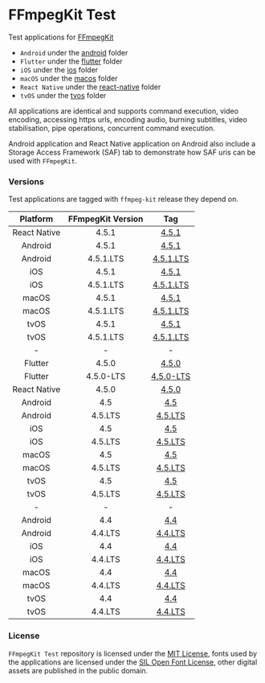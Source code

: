 # FFmpegKit Test

Test applications for [FFmpegKit](https://github.com/tanersener/ffmpeg-kit)

- `Android` under the [android](https://github.com/tanersener/ffmpeg-kit-test/tree/main/android) folder
- `Flutter` under the [flutter](https://github.com/tanersener/ffmpeg-kit-test/tree/main/flutter) folder
- `iOS` under the [ios](https://github.com/tanersener/ffmpeg-kit-test/tree/main/ios) folder
- `macOS` under the [macos](https://github.com/tanersener/ffmpeg-kit-test/tree/main/macos) folder
- `React Native` under the [react-native](https://github.com/tanersener/ffmpeg-kit-test/tree/main/react-native) folder
- `tvOS` under the [tvos](https://github.com/tanersener/ffmpeg-kit-test/tree/main/tvos) folder

All applications are identical and supports command execution, video encoding, accessing https urls, encoding audio,
burning subtitles, video stabilisation, pipe operations, concurrent command execution.

Android application and React Native application on Android also include a Storage Access Framework (SAF) tab to 
demonstrate how SAF uris can be used with `FFmpegKit`.

### Versions

Test applications are tagged with `ffmpeg-kit` release they depend on.

|  Platform | FFmpegKit Version |                                        Tag                                         |
| :----: |:-----------------:|:----------------------------------------------------------------------------------:|
| React Native |       4.5.1       |  [4.5.1](https://github.com/tanersener/ffmpeg-kit-test/tree/react.native.v4.5.1)   |
| Android |       4.5.1       |     [4.5.1](https://github.com/tanersener/ffmpeg-kit-test/tree/android.v4.5.1)     |
| Android |     4.5.1.LTS     | [4.5.1.LTS](https://github.com/tanersener/ffmpeg-kit-test/tree/android.v4.5.1.lts) |
| iOS |       4.5.1       |       [4.5.1](https://github.com/tanersener/ffmpeg-kit-test/tree/ios.v4.5.1)       |
| iOS |     4.5.1.LTS     |   [4.5.1.LTS](https://github.com/tanersener/ffmpeg-kit-test/tree/ios.v4.5.1.lts)   |
| macOS |       4.5.1       |      [4.5.1](https://github.com/tanersener/ffmpeg-kit-test/tree/macos.v4.5.1)      |
| macOS |     4.5.1.LTS     |  [4.5.1.LTS](https://github.com/tanersener/ffmpeg-kit-test/tree/macos.v4.5.1.lts)  |
| tvOS |       4.5.1       |      [4.5.1](https://github.com/tanersener/ffmpeg-kit-test/tree/tvos.v4.5.1)       |
| tvOS |     4.5.1.LTS     |  [4.5.1.LTS](https://github.com/tanersener/ffmpeg-kit-test/tree/tvos.v4.5.1.lts)   |
| - |         -         |                                         -                                          |
| Flutter |       4.5.0       |     [4.5.0](https://github.com/tanersener/ffmpeg-kit-test/tree/flutter.v4.5.0)     |
| Flutter |     4.5.0-LTS     | [4.5.0-LTS](https://github.com/tanersener/ffmpeg-kit-test/tree/flutter.v4.5.0.lts) |
| React Native |       4.5.0       |  [4.5.0](https://github.com/tanersener/ffmpeg-kit-test/tree/react.native.v4.5.0)   |
| Android |        4.5        |       [4.5](https://github.com/tanersener/ffmpeg-kit-test/tree/android.v4.5)       |
| Android |      4.5.LTS      |   [4.5.LTS](https://github.com/tanersener/ffmpeg-kit-test/tree/android.v4.5.lts)   |
| iOS |        4.5        |         [4.5](https://github.com/tanersener/ffmpeg-kit-test/tree/ios.v4.5)         |
| iOS |      4.5.LTS      |     [4.5.LTS](https://github.com/tanersener/ffmpeg-kit-test/tree/ios.v4.5.lts)     |
| macOS |        4.5        |        [4.5](https://github.com/tanersener/ffmpeg-kit-test/tree/macos.v4.5)        |
| macOS |      4.5.LTS      |    [4.5.LTS](https://github.com/tanersener/ffmpeg-kit-test/tree/macos.v4.5.lts)    |
| tvOS |        4.5        |        [4.5](https://github.com/tanersener/ffmpeg-kit-test/tree/tvos.v4.5)         |
| tvOS |      4.5.LTS      |    [4.5.LTS](https://github.com/tanersener/ffmpeg-kit-test/tree/tvos.v4.5.lts)     |
| - |         -         |                                         -                                          |
| Android |        4.4        |       [4.4](https://github.com/tanersener/ffmpeg-kit-test/tree/android.v4.4)       |
| Android |      4.4.LTS      |   [4.4.LTS](https://github.com/tanersener/ffmpeg-kit-test/tree/android.v4.4.lts)   |
| iOS |        4.4        |         [4.4](https://github.com/tanersener/ffmpeg-kit-test/tree/ios.v4.4)         |
| iOS |      4.4.LTS      |     [4.4.LTS](https://github.com/tanersener/ffmpeg-kit-test/tree/ios.v4.4.lts)     |
| macOS |        4.4        |        [4.4](https://github.com/tanersener/ffmpeg-kit-test/tree/macos.v4.4)        |
| macOS |      4.4.LTS      |    [4.4.LTS](https://github.com/tanersener/ffmpeg-kit-test/tree/macos.v4.4.lts)    |
| tvOS |        4.4        |        [4.4](https://github.com/tanersener/ffmpeg-kit-test/tree/tvos.v4.4)         |
| tvOS |      4.4.LTS      |    [4.4.LTS](https://github.com/tanersener/ffmpeg-kit-test/tree/tvos.v4.4.lts)     |

### License

`FFmpegKit Test` repository is licensed under the [MIT License](https://opensource.org/licenses/MIT), fonts used by 
the applications are licensed under the [SIL Open Font License](https://opensource.org/licenses/OFL-1.1), other 
digital assets are published in the public domain.
